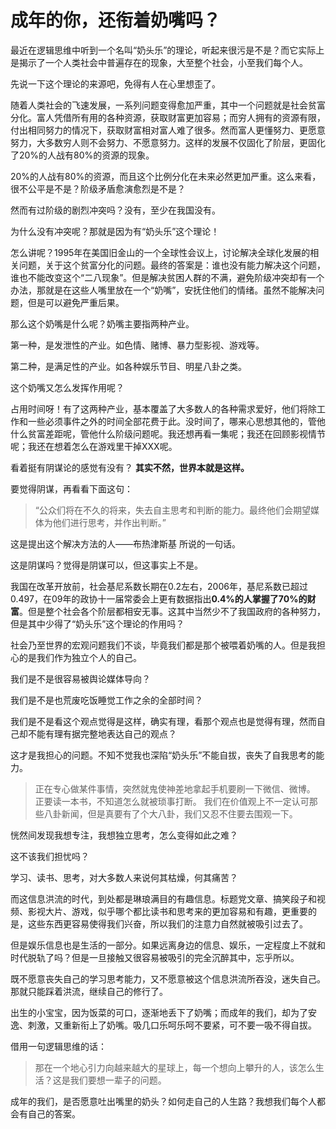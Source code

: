 # 成年的你，还衔着奶嘴吗？

最近在逻辑思维中听到一个名叫“奶头乐”的理论，听起来很污是不是？而它实际上是揭示了一个人类社会中普遍存在的现象，大至整个社会，小至我们每个人。

先说一下这个理论的来源吧，免得有人在心里想歪了。

随着人类社会的飞速发展，一系列问题变得愈加严重，其中一个问题就是社会贫富分化。富人凭借所有用的各种资源，获取财富更加容易；而穷人拥有的资源有限，付出相同努力的情况下，获取财富相对富人难了很多。然而富人更懂努力、更愿意努力，大多数穷人则不会努力、不愿意努力。这样的发展不仅固化了阶层，更固化了20%的人战有80%的资源的现象。

20%的人战有80%的资源，而且这个比例分化在未来必然更加严重。这么来看，很不公平是不是？阶级矛盾愈演愈烈是不是？

然而有过阶级的剧烈冲突吗？没有，至少在我国没有。

为什么没有冲突呢？那就是因为有“奶头乐”这个理论！

怎么讲呢？1995年在美国旧金山的一个全球性会议上，讨论解决全球化发展的相关问题，关于这个贫富分化的问题。最终的答案是：谁也没有能力解决这个问题，谁也不能改变这个“二八现象”。但是解决贫困人群的不满，避免阶级冲突却有一个办法，那就是在这些人嘴里放在一个“奶嘴”，安抚住他们的情绪。虽然不能解决问题，但是可以避免严重后果。

那么这个奶嘴是什么呢？奶嘴主要指两种产业。

第一种，是发泄性的产业。如色情、赌博、暴力型影视、游戏等。

第二种，是满足性的产业。如各种娱乐节目、明星八卦之类。

这个奶嘴又怎么发挥作用呢？

占用时间呀！有了这两种产业，基本覆盖了大多数人的各种需求爱好，他们将除工作和一些必须事件之外的时间全部花费于此。没时间了，哪来心思想其他的，管他什么贫富差距呢，管他什么阶级问题呢。我还想再看一集呢；我还在回顾影视情节呢；我还在想着怎么在游戏里干掉XXX呢。

看着挺有阴谋论的感觉有没有？ **其实不然，世界本就是这样。**

要觉得阴谋，再看看下面这句：

> “公众们将在不久的将来，失去自主思考和判断的能力。最终他们会期望媒体为他们进行思考，并作出判断。”

这是提出这个解决方法的人——布热津斯基 所说的一句话。

这是阴谋吗？觉得是阴谋可以，但这事实上不是。

我国在改革开放前，社会基尼系数长期在0.2左右，2006年，基尼系数已超过0.497，在09年的政协十一届常委会上更有数据指出**0.4%的人掌握了70%的财富**。但是整个社会各个阶层都相安无事。这其中当然少不了我国政府的各种努力，但是其中少得了“奶头乐”这个理论的作用吗？

社会乃至世界的宏观问题我们不谈，毕竟我们都是那个被喂着奶嘴的人。但是我担心的是我们作为独立个人的自己。

我们是不是很容易被舆论媒体导向？

我们是不是也荒废吃饭睡觉工作之余的全部时间？

我们是不是看这个观点觉得是这样，确实有理，看那个观点也是觉得有理，然而自己却不能有理有据完整地表达自己的观点？

这才是我担心的问题。不知不觉我也深陷“奶头乐”不能自拔，丧失了自我思考的能力。

> 正在专心做某件事情，突然就鬼使神差地拿起手机要刷一下微信、微博。
> 正要读一本书，不知道怎么就被琐事打断。
> 我们在价值观上不一定认可那些八卦新闻，但是真要有了个大八卦，我们又忍不住要去围观一下。

恍然间发现我想专注，我想独立思考，怎么变得如此之难？

这不该我们担忧吗？

学习、读书、思考，对大多数人来说何其枯燥，何其痛苦？

而这信息洪流的时代，到处都是琳琅满目的有趣信息。标题党文章、搞笑段子和视频、影视大片、游戏，似乎哪个都比读书和思考来的更加容易和有趣，更重要的是，这些东西更容易使得我们兴奋，所以我们的注意力自然就被吸引过去了。

但是娱乐信息也是生活的一部分。如果远离身边的信息、娱乐，一定程度上不就和时代脱轨了吗？但是一旦接触又很容易被吸引的完全沉醉其中，忘乎所以。

既不愿意丧失自己的学习思考能力，又不愿意被这个信息洪流所吞没，迷失自己。那就只能踩着洪流，继续自己的修行了。

出生的小宝宝，因为饭菜的可口，逐渐地丢下了奶嘴；而成年的我们，却为了安逸、刺激，又重新衔上了奶嘴。吸几口乐呵乐呵不要紧，可不要一吸不得自拔。

借用一句逻辑思维的话：

> 那在一个地心引力向越来越大的星球上，每一个想向上攀升的人，该怎么生活？这是我们要想一辈子的问题。

成年的我们，是否愿意吐出嘴里的奶头？如何走自己的人生路？我想我们每个人都会有自己的答案。